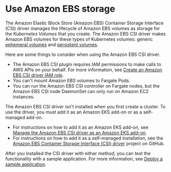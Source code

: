 # Use Amazon EBS storage<a name="ebs-csi"></a>

The Amazon Elastic Block Store \(Amazon EBS\) Container Storage Interface \(CSI\) driver manages the lifecycle of Amazon EBS volumes as storage for the *Kubernetes Volumes* that you create\. The Amazon EBS CSI driver makes Amazon EBS volumes for these types of Kubernetes volumes: generic [ephemeral volumes](https://kubernetes.io/docs/concepts/storage/ephemeral-volumes/) and [persistent volumes](https://kubernetes.io/docs/concepts/storage/persistent-volumes/)\.

Here are some things to consider when using the Amazon EBS CSI driver\.
+ The Amazon EBS CSI plugin requires IAM permissions to make calls to AWS APIs on your behalf\. For more information, see [Create an Amazon EBS CSI driver IAM role](csi-iam-role.md)\.
+ You can't mount Amazon EBS volumes to Fargate Pods\.
+ You can run the Amazon EBS CSI controller on Fargate nodes, but the Amazon EBS CSI node DaemonSet can only run on Amazon EC2 instances\.

The Amazon EBS CSI driver isn't installed when you first create a cluster\. To use the driver, you must add it as an Amazon EKS add\-on or as a self\-managed add\-on\.
+ For instructions on how to add it as an Amazon EKS add\-on, see [Manage the Amazon EBS CSI driver as an Amazon EKS add\-on](managing-ebs-csi.md)\.
+ For instructions on how to add it as a self\-managed installation, see the [Amazon EBS Container Storage Interface \(CSI\) driver](https://github.com/kubernetes-sigs/aws-ebs-csi-driver) project on GitHub\.

After you installed the CSI driver with either method, you can test the functionality with a sample application\. For more information, see [Deploy a sample application](ebs-sample-app.md)\.